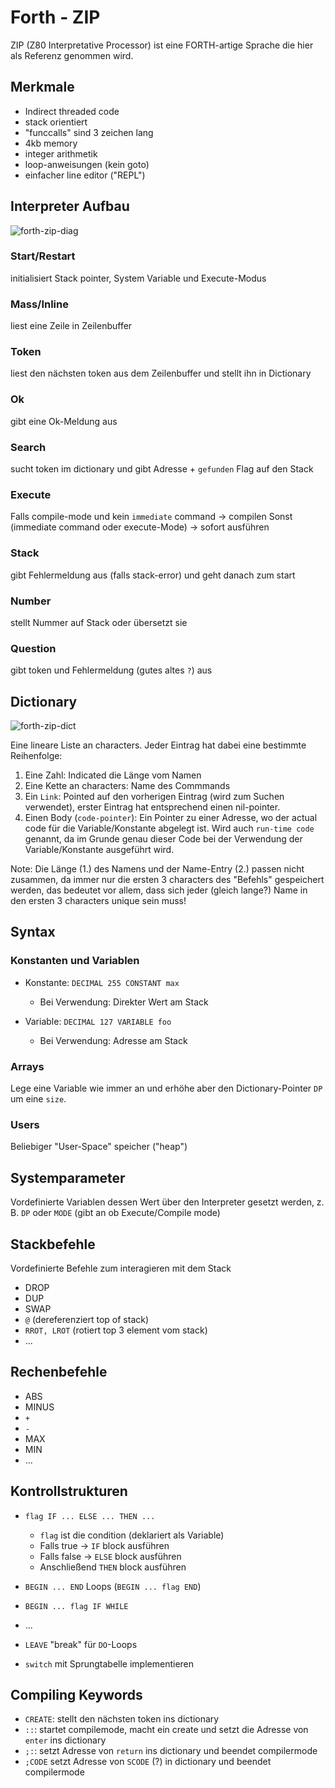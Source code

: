 # Forth - ZIP

ZIP (Z80 Interpretative Processor) ist eine FORTH-artige Sprache die hier als Referenz genommen wird.

## Merkmale
- Indirect threaded code
- stack orientiert
- "funccalls" sind 3 zeichen lang
- 4kb memory
- integer arithmetik
- loop-anweisungen (kein goto)
- einfacher line editor ("REPL")

## Interpreter Aufbau
![forth-zip-diag](./assets/005-forth-zip-diagram.png)

### Start/Restart
initialisiert Stack pointer, System Variable und Execute-Modus

### Mass/Inline
liest eine Zeile in Zeilenbuffer

### Token
liest den nächsten token aus dem Zeilenbuffer und stellt ihn in Dictionary

### Ok
gibt eine Ok-Meldung aus

### Search
sucht token im dictionary und gibt Adresse + `gefunden` Flag auf den Stack

### Execute
Falls compile-mode und kein `immediate` command $\to$ compilen
Sonst (immediate command oder execute-Mode) $\to$ sofort ausführen

### Stack
gibt Fehlermeldung aus (falls stack-error) und geht danach zum start

### Number
stellt Nummer auf Stack oder übersetzt sie

### Question
gibt token und Fehlermeldung (gutes altes `?`) aus


## Dictionary

![forth-zip-dict](./assets/005-forth-zip-dictionary.png)

Eine lineare Liste an characters. Jeder Eintrag hat dabei eine bestimmte Reihenfolge:

1. Eine Zahl: Indicated die Länge vom Namen
2. Eine Kette an characters: Name des Commmands
3. Ein `Link`: Pointed auf den vorherigen Eintrag (wird zum Suchen verwendet), erster Eintrag hat entsprechend einen nil-pointer.
4. Einen Body (`code-pointer`): Ein Pointer zu einer Adresse, wo der actual code für die Variable/Konstante abgelegt ist. Wird auch `run-time code` genannt, da im Grunde genau dieser Code bei der Verwendung der Variable/Konstante ausgeführt wird.

Note: Die Länge (1.) des Namens und der Name-Entry (2.) passen nicht zusammen, da immer nur die ersten 3 characters des "Befehls" gespeichert werden, das bedeutet vor allem, dass sich jeder (gleich lange?) Name in den ersten 3 characters unique sein muss!


## Syntax
### Konstanten und Variablen

- Konstante: `DECIMAL 255 CONSTANT max`

    - Bei Verwendung: Direkter Wert am Stack

- Variable: `DECIMAL 127 VARIABLE foo`

    - Bei Verwendung: Adresse am Stack

### Arrays
Lege eine Variable wie immer an und erhöhe aber den Dictionary-Pointer `DP` um eine `size`.

### Users
Beliebiger "User-Space" speicher ("heap")

## Systemparameter
Vordefinierte Variablen dessen Wert über den Interpreter gesetzt werden, z. B. `DP` oder `MODE` (gibt an ob Execute/Compile mode)

## Stackbefehle
Vordefinierte Befehle zum interagieren mit dem Stack

- DROP
- DUP
- SWAP
- `@` (dereferenziert top of stack)
- `RROT, LROT` (rotiert top 3 element vom stack)
- ...


## Rechenbefehle

- ABS
- MINUS
- `+`
- `-`
- MAX
- MIN
- ...

## Kontrollstrukturen

- `flag IF ... ELSE ... THEN ...`
    
    - `flag` ist die condition (deklariert als Variable)
    - Falls true -> `IF` block ausführen
    - Falls false -> `ELSE` block ausführen
    - Anschließend `THEN` block ausführen

- `BEGIN ... END` Loops (`BEGIN ... flag END`)
- `BEGIN ... flag IF WHILE`
- ...
- `LEAVE` "break" für `DO`-Loops
- `switch` mit Sprungtabelle implementieren

## Compiling Keywords

- `CREATE`: stellt den nächsten token ins dictionary
- `::`: startet compilemode, macht ein create und setzt die Adresse von `enter` ins dictionary
- `;:`: setzt Adresse von `return` ins dictionary und beendet compilermode
- `;CODE` setzt Adresse von `SCODE` (?) in dictionary und beendet compilermode
